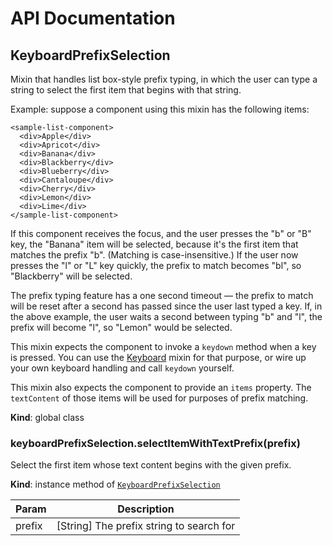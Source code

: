 # API Documentation
<a name="KeyboardPrefixSelection"></a>
## KeyboardPrefixSelection
Mixin that handles list box-style prefix typing, in which the user can type
a string to select the first item that begins with that string.

Example: suppose a component using this mixin has the following items:

    <sample-list-component>
      <div>Apple</div>
      <div>Apricot</div>
      <div>Banana</div>
      <div>Blackberry</div>
      <div>Blueberry</div>
      <div>Cantaloupe</div>
      <div>Cherry</div>
      <div>Lemon</div>
      <div>Lime</div>
    </sample-list-component>

If this component receives the focus, and the user presses the "b" or "B"
key, the "Banana" item will be selected, because it's the first item that
matches the prefix "b". (Matching is case-insensitive.) If the user now
presses the "l" or "L" key quickly, the prefix to match becomes "bl", so
"Blackberry" will be selected.

The prefix typing feature has a one second timeout — the prefix to match
will be reset after a second has passed since the user last typed a key.
If, in the above example, the user waits a second between typing "b" and
"l", the prefix will become "l", so "Lemon" would be selected.

This mixin expects the component to invoke a `keydown` method when a key is
pressed. You can use the [Keyboard](Keyboard.md) mixin for that purpose, or
wire up your own keyboard handling and call `keydown` yourself.

This mixin also expects the component to provide an `items` property. The
`textContent` of those items will be used for purposes of prefix matching.

  **Kind**: global class
<a name="KeyboardPrefixSelection+selectItemWithTextPrefix"></a>
### keyboardPrefixSelection.selectItemWithTextPrefix(prefix)
Select the first item whose text content begins with the given prefix.

  **Kind**: instance method of <code>[KeyboardPrefixSelection](#KeyboardPrefixSelection)</code>

| Param | Description |
| --- | --- |
| prefix | [String] The prefix string to search for |

